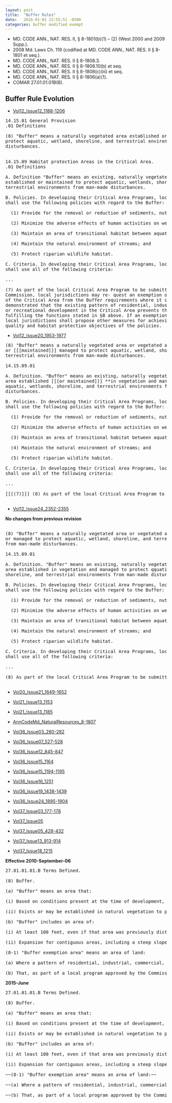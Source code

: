 ```yaml
---
layout: post
title:  "Buffer Rules"
date:   2016-01-01 22:55:51 -0500
categories: buffer modified exempt
---
```


* MD. CODE ANN., NAT. RES. II, § 8-1801(b)(1) – (2) (West 2000 and 2009 Supp.).
* 2008 Md. Laws Ch. 119 (codified at MD. CODE ANN., NAT. RES. II § 8-1801 et seq.).
* MD. CODE ANN., NAT. RES. II § 8-1808.3.
* MD. CODE ANN., NAT. RES. II § 8-1808.10(b) et seq.
* MD. CODE ANN., NAT. RES. II § 8-1808(c)(iii) et seq.
* MD. CODE ANN., NAT. RES. II § 8-1806(a)(1).
* COMAR 27.01.01.01B(8).

## Buffer Rule Evolution

* [Vol12_Issue12_1188-1206](/ViewerJS#../MarylandRegister/1985-06_Vol12_Issue12_1188-1206.pdf)
<pre>
14.15.01 General Provision
.01 Definitions

(8) "Buffer" means a naturally vegetated area established or maintained to
protect aquatic, wetland, shoreline, and terrestrial environments from man-made
disturbances.


14.15.09 Habitat protection Areas in the Critical Area.
.01 Definitions

A. Definition "Buffer" means an existing, naturally vegetated area, or an area
established or maintained to protect aquatic, wetlands, shoreline, and
terrestrial environments from man-made disturbances.

B. Policies. In developing their Critical Area Programs, local jurisdictions 
shall use the following policies with regard to the Buffer:

  (1) Provide for the removal or reduction of sediments, nutrients, and potentially harmful or toxic substances in run-off entering the Bay and its tributaries;

  (2) Minimize the adverse effects of human activities on wetlands, shorelines, stream banks, tidal waters, and aquatic resources;

  (3) Maintain an area of transitional habitat between aquatic and upland communities;

  (4) Maintain the natural environment of streams; and

  (5) Protect riparian wildlife habitat.

C. Criteria. In developing their Critical Area Programs, local jurisdictions
shall use all of the following criteria:

...

(7) As part of the local Critical Area Program to be submitted to the
Commission, local jurisdictions may re- quest an exemption of certain portions
of the Critical Area from the Buffer requirements where it can be sufficiently
demonstrated that the existing pattern of residential, industrial, commercial,
or recreational development in the Critical Area prevents the Buffer from
fulfilling the functions stated in §B above. If an exemption is requested,
local jurisdictions shall propose other measures for achieving the water
quality and habitat protection objectives of the policies.
</pre>

* [Vol12_Issue20_1953-1977](/ViewerJS#../MarylandRegister/1985-09_Vol12_Issue20_1953-1977.pdf)
<pre>
(8) "Buffer" means a naturally vegetated area or vegetated area, established 
or [[[maintained]]] managed to protect aquatic, wetland, shoreline, and 
terrestrial environments from man-made disturbances.

14.15.09.01 

A. Definition. "Buffer" means an existing, naturally vegetated area, or in an 
area established [[[or maintained]]] **in vegetation and managed** to protect 
aquatic, wetlands, shoreline, and terrestrial environments from man-made 
disturbances.

B. Policies. In developing their Critical Area Programs, local jurisdictions 
shall use the following policies with regard to the Buffer:

  (1) Provide for the removal or reduction of sediments, nutrients, and potentially harmful or toxic substances in [[[run-off]]] **runoff** entering the Bay and its tributaries;

  (2) Minimize the adverse effects of human activities on wetlands, shorelines, stream banks, tidal waters, and aquatic resources;

  (3) Maintain an area of transitional habitat between aquatic and upland communities;

  (4) Maintain the natural environment of streams; and

  (5) Protect riparian wildlife habitat.

C. Criteria. In developing their Critical Area Programs, local jurisdictions 
shall use all of the following criteria:

...

[[[(7)]]] (8) As part of the local Critical Area Program to be submitted to the Commission, local jurisdictions may request an exemption of certain portions of the Critical Area from the Buffer requirements where it can be sufficiently demonstrated that the existing pattern of residential, industrial, commercial, or recreational development in the Critical Area prevents the Buffer from fulfilling the functions stated in §B, above. If an exemption is requested, local jurisdictions shall propose other measures for achieving the water quality and habitat protection objectives of the policies. **These measures may include, but are not limited to, public education and urban forestry programs.**

</pre>

* [Vol12_Issue24_2352-2355](/ViewerJS#../MarylandRegister/1985-11_Vol12_Issue24_2352-2355.pdf)

**No changes from previous revision**
<pre>

(8) "Buffer" means a naturally vegetated area or vegetated area, established 
or managed to protect aquatic, wetland, shoreline, and terrestrial environments 
from man-made disturbances.

14.15.09.01 

A. Definition. "Buffer" means an existing, naturally vegetated area, or in an 
area established in vegetation and managed to protect qquatic, wetlands, 
shoreline, and terrestrial environments from man-made disturbances.

B. Policies. In developing their Critical Area Programs, local jurisdictions 
shall use the following policies with regard to the Buffer:

  (1) Provide for the removal or reduction of sediments, nutrients, and potentially harmful or toxic substances in runoff entering the Bay and its tributaries;

  (2) Minimize the adverse effects of human activities on wetlands, shorelines, stream banks, tidal waters, and aquatic resources;

  (3) Maintain an area of transitional habitat between aquatic and upland communities;

  (4) Maintain the natural environment of streams; and

  (5) Protect riparian wildlife habitat.

C. Criteria. In developing their Critical Area Programs, local jurisdictions 
shall use all of the following criteria:

...

(8) As part of the local Critical Area Program to be submitted to the Commission, local jurisdictions may request an exemption of certain portions of the Critical Area from the Buffer requirements where it can be sufficiently demonstrated that the existing pattern of residential, industrial, commercial, or recreational development in the Critical Area prevents the Buffer from fulfilling the functions stated in §B, above. If an exemption is requested, local jurisdictions shall propose other measures for achieving the water quality and habitat protection objectives of the policies. These measures may include, but are not limited to, public education and urban forestry programs.

</pre>

* [Vol20_Issue21_1649-1652](/ViewerJS#../MarylandRegister/1993-10_Vol20_Issue21_1649-1652.pdf)


* [Vol21_Issue13_1153](/ViewerJS#../MarylandRegister/1994-06_Vol21_Issue13_1153.pdf)
* [Vol21_Issue13_1185](/ViewerJS#../MarylandRegister/1994-06_Vol21_Issue13_1185.pdf)
* [AnnCodeMd_NaturalResources_8-1807](/ViewerJS#../MarylandRegister/2000_AnnCodeMd_NaturalResources_8-1807.pdf)
* [Vol36_Issue03_280-282](/ViewerJS#../MarylandRegister/2009-01_Vol36_Issue03_280-282.pdf)
* [Vol36_Issue07_527-528](/ViewerJS#../MarylandRegister/2009-03_Vol36_Issue07_527-528.pdf)
* [Vol36_Issue12_845-847](/ViewerJS#../MarylandRegister/2009-06_Vol36_Issue12_845-847.pdf)
* [Vol36_Issue15_1164](/ViewerJS#../MarylandRegister/2009-07_Vol36_Issue15_1164.pdf)
* [Vol36_Issue15_1194-1195](/ViewerJS#../MarylandRegister/2009-07_Vol36_Issue15_1194-1195.pdf)
* [Vol36_Issue16_1251](/ViewerJS#../MarylandRegister/2009-07_Vol36_Issue16_1251.pdf)
* [Vol36_Issue19_1438-1439](/ViewerJS#../MarylandRegister/2009-11_Vol36_Issue19_1438-1439.pdf)
* [Vol36_Issue24_1895-1904](/ViewerJS#../MarylandRegister/2009-11_Vol36_Issue24_1895-1904.pdf)
* [Vol37_Issue03_177-178](/ViewerJS#../MarylandRegister/2010-01_Vol37_Issue03_177-178.pdf)
* [Vol37_Issue05](/ViewerJS#../MarylandRegister/2010-02_Vol37_Issue05.pdf)
* [Vol37_Issue05_428-432](/ViewerJS#../MarylandRegister/2010-02_Vol37_Issue05_428-432.pdf)
* [Vol37_Issue13_913-914](/ViewerJS#../MarylandRegister/2010-06_Vol37_Issue13_913-914.pdf)
* [Vol37_Issue18_1215](/ViewerJS#../MarylandRegister/2010-08_Vol37_Issue18_1215.pdf)


**Effective 2010-September-06**
<pre>
27.01.01.01.B Terms Defined.

(8) Buffer.

(a) "Buffer" means an area that:

(i) Based on conditions present at the time of development, is immediately landward from mean high water of tidal waters, the edge of bank of a tributary stream, or the edge of a tidal wetland; and

(ii) Exists or may be established in natural vegetation to protect a stream, tidal wetland, tidal waters, or terrestrial environment from human disturbance.

(b) "Buffer" includes an area of:

(i) At least 100 feet, even if that area was previously disturbed by human activity; and

(ii) Expansion for contiguous areas, including a steep slope, hydric soil, highly erodible soil, nontidal wetland, or a Nontidal Wetland of Special State Concern as defined in COMAR 26.23.01.01.

(8-1) "Buffer exemption area" means an area of land:

(a) Where a pattern of residential, industrial, commercial, or recreational development existed in the 100-foot Buffer on December 1, 1985 in the Chesapeake Bay Critical Area or on June 1, 2002 in the Atlantic Coastal Bays Critical Area; and

(b) That, as part of a local program approved by the Commission, is shown on a map maintained on file by the local jurisdiction and is subject to modified development provisions.
</pre>


**2015-June**
<pre>
27.01.01.01.B Terms Defined.

(8) Buffer.

(a) "Buffer" means an area that:

(i) Based on conditions present at the time of development, is immediately landward from mean high water of tidal waters, the edge of each bank of a tributary stream, or the landward boundary of a tidal wetland; and

(ii) Exists or may be established in natural vegetation to protect a stream, tidal wetland, tidal waters, or terrestrial environment from human disturbance.

(b) "Buffer" includes an area of:

(i) At least 100 feet, even if that area was previously disturbed by human activity; and

(ii) Expansion for contiguous areas, including a steep slope, hydric soil, highly erodible soil, nontidal wetland, or a Nontidal Wetland of Special State Concern as defined in COMAR 26.23.01.01.

~~(8-1) "Buffer exemption area" means an area of land:~~

~~(a) Where a pattern of residential, industrial, commercial, or recreational development existed in the 100-foot Buffer on December 1, 1985 in the Chesapeake Bay Critical Area or on June 1, 2002 in the Atlantic Coastal Bays Critical Area; and~~

~~(b) That, as part of a local program approved by the Commission, is shown on a map maintained on file by the local jurisdiction and is subject to modified development provisions.~~

</pre>